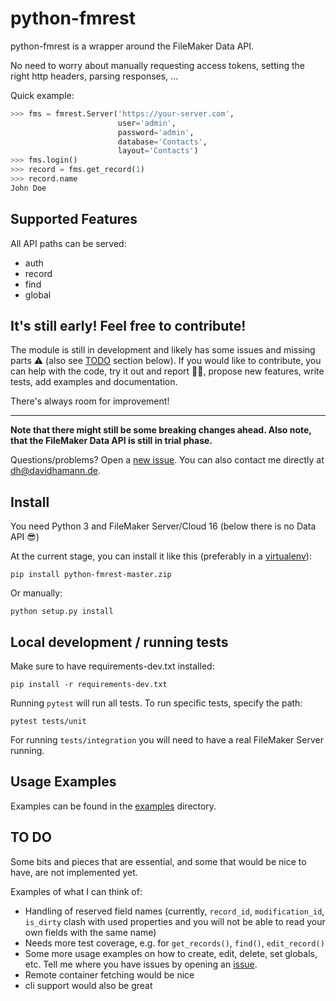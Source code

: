 # python-fmrest

python-fmrest is a wrapper around the FileMaker Data API.

No need to worry about manually requesting access tokens, setting the right http headers, parsing responses, ...

Quick example:

```python
>>> fms = fmrest.Server('https://your-server.com',
                        user='admin',
                        password='admin',
                        database='Contacts',
                        layout='Contacts')
>>> fms.login()
>>> record = fms.get_record(1)
>>> record.name
John Doe
```

## Supported Features

All API paths can be served:

- auth
- record
- find
- global

## It's still early! Feel free to contribute!

The module is still in development and likely has some issues and missing parts ⚠️ (also see [TODO](#to-do) section below). If you would like to contribute, you can help with the code, try it out and report 🐞🐞, propose new features, write tests, add examples and documentation.

There's always room for improvement!

---

**Note that there might still be some breaking changes ahead. Also note, that the FileMaker Data API is still in trial phase.**

Questions/problems? Open a [new issue](https://github.com/davidhamann/python-fmrest/issues). You can also contact me directly at dh@davidhamann.de.

## Install

You need Python 3 and FileMaker Server/Cloud 16 (below there is no Data API 😎)

At the current stage, you can install it like this (preferably in a [virtualenv](https://virtualenv.pypa.io/en/stable/)):

```
pip install python-fmrest-master.zip
```

Or manually:

```
python setup.py install
```

## Local development / running tests

Make sure to have requirements-dev.txt installed:

```
pip install -r requirements-dev.txt
```

Running `pytest` will run all tests. To run specific tests, specify the path:

```
pytest tests/unit
```

For running `tests/integration` you will need to have a real FileMaker Server running.

## Usage Examples

Examples can be found in the [examples](https://github.com/davidhamann/python-fmrest/tree/master/examples) directory.

## TO DO
<a id="to-do"></a>

Some bits and pieces that are essential, and some that would be nice to have, are not implemented yet.

Examples of what I can think of:

- Handling of reserved field names (currently, `record_id`, `modification_id`, `is_dirty` clash with used properties and you will not be able to read your own fields with the same name)
- Needs more test coverage, e.g. for `get_records()`, `find()`, `edit_record()`
- Some more usage examples on how to create, edit, delete, set globals, etc. Tell me where you have issues by opening an [issue](https://github.com/davidhamann/python-fmrest/issues).
- Remote container fetching would be nice
- cli support would also be great

